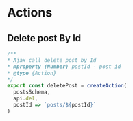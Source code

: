 # Actions
## Delete post By Id
```javascript
/**
* Ajax call delete post by Id
* @property {Number} postId - post id
* @type {Action}
*/
export const deletePost = createAction(
  postsSchema, 
  api.del, 
  postId => `posts/${postId}`
)
```
